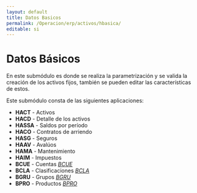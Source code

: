 ```yaml
---
layout: default
title: Datos Basicos
permalink: /Operacion/erp/activos/hbasica/
editable: si
---
```


# Datos Básicos

En este submódulo es donde se realiza la parametrización y se valida la creación de los activos fijos, también se pueden editar las características de estos.

Este submódulo consta de las siguientes aplicaciones:  

* **HACT** - Activos  
* **HACD** - Detalle de los activos  
* **HASSA** - Saldos por período  
* **HACO** - Contratos de arriendo  
* **HASG** - Seguros  
* **HAAV** - Avalúos  
* **HAMA** - Mantenimiento  
* **HAIM** - Impuestos  
* **BCUE**  - Cuentas  [*BCUE*](http://docs.oasiscom.com/Operacion/common/bcuenta/bcue#parametrización-para-el-módulo-activos-fijos)
* **BCLA**  - Clasificaciones [*BCLA*](http://docs.oasiscom.com/Operacion/common/bcuenta/bcue#parametrización-para-el-módulo-activos-fijos)
* **BGRU**  - Grupos [*BGRU*](http://docs.oasiscom.com/Operacion/common/bcuenta/bgru#parametrización-para-el-módulo-activos-fijos) 
* **BPRO**  - Productos [*BPRO*](http://docs.oasiscom.com/Operacion/common/bprodu/bpro#parametrización-para-el-módulo-activos-fijos) 

